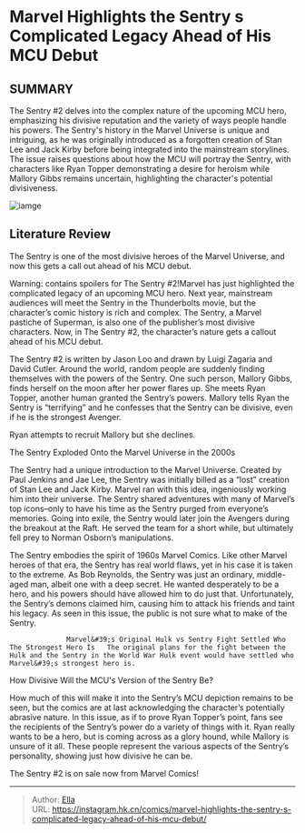 # Marvel Highlights the Sentry s Complicated Legacy Ahead of His MCU Debut


## SUMMARY 



  The Sentry #2 delves into the complex nature of the upcoming MCU hero, emphasizing his divisive reputation and the variety of ways people handle his powers.   The Sentry&#39;s history in the Marvel Universe is unique and intriguing, as he was originally introduced as a forgotten creation of Stan Lee and Jack Kirby before being integrated into the mainstream storylines.   The issue raises questions about how the MCU will portray the Sentry, with characters like Ryan Topper demonstrating a desire for heroism while Mallory Gibbs remains uncertain, highlighting the character&#39;s potential divisiveness.  

![iamge](https://static1.srcdn.com/wordpress/wp-content/uploads/2023/12/10-omega-level-threats-2.jpg)

## Literature Review

The Sentry is one of the most divisive heroes of the Marvel Universe, and now this gets a call out ahead of his MCU debut. 




Warning: contains spoilers for The Sentry #2!Marvel has just highlighted the complicated legacy of an upcoming MCU hero. Next year, mainstream audiences will meet the Sentry in the Thunderbolts movie, but the character’s comic history is rich and complex. The Sentry, a Marvel pastiche of Superman, is also one of the publisher’s most divisive characters. Now, in The Sentry #2, the character’s nature gets a callout ahead of his MCU debut.




The Sentry #2 is written by Jason Loo and drawn by Luigi Zagaria and David Cutler. Around the world, random people are suddenly finding themselves with the powers of the Sentry. One such person, Mallory Gibbs, finds herself on the moon after her power flares up. She meets Ryan Topper, another human granted the Sentry’s powers. Mallory tells Ryan the Sentry is “terrifying” and he confesses that the Sentry can be divisive, even if he is the strongest Avenger.



          

Ryan attempts to recruit Mallory but she declines.


 The Sentry Exploded Onto the Marvel Universe in the 2000s 
          




The Sentry had a unique introduction to the Marvel Universe. Created by Paul Jenkins and Jae Lee, the Sentry was initially billed as a “lost” creation of Stan Lee and Jack Kirby. Marvel ran with this idea, ingeniously working him into their universe. The Sentry shared adventures with many of Marvel’s top icons–only to have his time as the Sentry purged from everyone’s memories. Going into exile, the Sentry would later join the Avengers during the breakout at the Raft. He served the team for a short while, but ultimately fell prey to Norman Osborn’s manipulations.

The Sentry embodies the spirit of 1960s Marvel Comics. Like other Marvel heroes of that era, the Sentry has real world flaws, yet in his case it is taken to the extreme. As Bob Reynolds, the Sentry was just an ordinary, middle-aged man, albeit one with a deep secret. He wanted desperately to be a hero, and his powers should have allowed him to do just that. Unfortunately, the Sentry’s demons claimed him, causing him to attack his friends and taint his legacy. As seen in this issue, the public is not sure what to make of the Sentry.




                  Marvel&#39;s Original Hulk vs Sentry Fight Settled Who The Strongest Hero Is   The original plans for the fight between the Hulk and the Sentry in the World War Hulk event would have settled who Marvel&#39;s strongest hero is.   



 How Divisive Will the MCU&#39;s Version of the Sentry Be? 
          

How much of this will make it into the Sentry’s MCU depiction remains to be seen, but the comics are at last acknowledging the character’s potentially abrasive nature. In this issue, as if to prove Ryan Topper’s point, fans see the recipients of the Sentry’s power do a variety of things with it. Ryan really wants to be a hero, but is coming across as a glory hound, while Mallory is unsure of it all. These people represent the various aspects of the Sentry’s personality, showing just how divisive he can be.




The Sentry #2 is on sale now from Marvel Comics!



---

> Author: [Ella](https://instagram.hk.cn/)  
> URL: https://instagram.hk.cn/comics/marvel-highlights-the-sentry-s-complicated-legacy-ahead-of-his-mcu-debut/  

